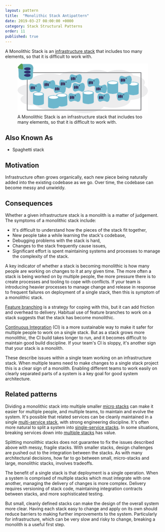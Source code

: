 ```yaml
---
layout: pattern
title:  "Monolithic Stack Antipattern"
date: 2019-03-27 08:00:00 +0000
category: Stack Structural Patterns
order: 11
published: true
---
```


A Monolithic Stack is an [infrastructure stack](/patterns/stack-concept/) that includes too many elements, so that it is difficult to work with.


<figure>
  <img src="images/monolithic-stack.png" alt="A Monolithic Stack is an infrastructure stack that includes too many elements, so that it is difficult to work with" />
  <figcaption>A Monolithic Stack is an infrastructure stack that includes too many elements, so that it is difficult to work with.</figcaption>
</figure>


## Also Known As

- Spaghetti stack


## Motivation

Infrastructure often grows organically, each new piece being naturally added into the existing codebase as we go. Over time, the codebase can become messy and unwieldy. 


## Consequences

Whether a given infrastructure stack is a monolith is a matter of judgement. The symptoms of a monolithic stack include:

- It's difficult to understand how the pieces of the stack fit together,
- New people take a while learning the stack's codebase,
- Debugging problems with the stack is hard,
- Changes to the stack frequently cause issues,
- Significant effort is spent maintaining systems and processes to manage the complexity of the stack.


A key indicator of whether a stack is becoming monolithic is how many people are working on changes to it at any given time. The more often a stack is being worked on by multiple people, the more pressure there is to create processes and tooling to cope with conflicts. If your team is introducing heavier processes to manage change and release in response to frequent failures on deployment of a single stack, then this is symptom of a monolithic stack.

[Feature branching](https://martinfowler.com/bliki/FeatureBranch.html) is a strategy for coping with this, but it can add friction and overhead to delivery. Habitual use of feature branches to work on a stack suggests that the stack has become monolithic.

[Continuous Integration](https://martinfowler.com/articles/continuousIntegration.html) (CI) is a more sustainable way to make it safer for multiple people to work on a single stack. But as a stack grows more monolithic, the CI build takes longer to run, and it becomes difficult to maintain good build discipline. If your team's CI is sloppy, it's another sign that your stack is a monolith.

These describe issues within a single team working on an infrastructure stack. When multiple teams need to make changes to a single stack project this is a clear sign of a monolith. Enabling different teams to work easily on clearly separated parts of a system is a key goal for good system architecture.


## Related patterns

Dividing a monolithic stack into multiple smaller [micro stacks](micro-stack.html) can make it easier for multiple people, and multiple teams, to maintain and evolve the system. It's possible that related services can be cleanly maintained in a single [multi-service stack](multi-service-stack.html), with strong engineering discipline. It's often more natural to split a system into [single-service stacks](single-service-stack.html). In some situations, breaking services down into [multiple stacks](cross-stack-service.html) has value.

Splitting monolithic stacks does not guarantee to fix the issues described above with messy, fragile stacks. With smaller stacks, design challenges are pushed out to the integration between the stacks. As with many architectural decisions, how far to go between small, micro-stacks and large, monolithic stacks, involves tradeoffs.

The benefit of a single stack is that deployment is a single operation. When a system is comprised of multiple stacks which must integrate with one another, managing the delivery of changes is more complex. Delivery requires versioning of stack code, maintaining integration contracts between stacks, and more sophisticated testing.

But small, cleanly defined stacks can make the design of the overall system more clear. Having each stack easy to change and apply on its own should reduce barriers to making further improvements to the system. Particularly for infrastructure, which can be very slow and risky to change, breaking a monolith is a useful first step.

